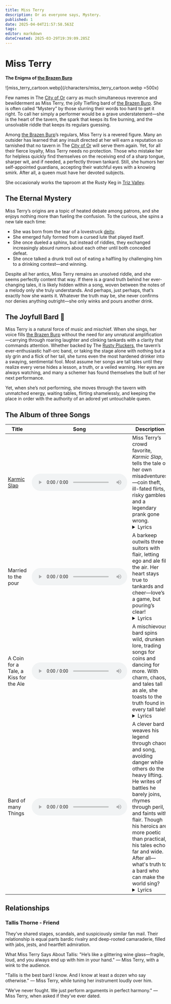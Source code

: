 ```yaml
---
title: Miss Terry
description: Or as everyone says, Mystery.
published: 1
date: 2025-04-04T21:57:58.563Z
tags: 
editor: markdown
dateCreated: 2025-03-29T19:39:09.285Z
---
```


# Miss Terry
**The Enigma of [the Brazen Burp](/location/settlement/city/city-of-or/shop/the-brazen-burp.md)**

![miss_terry_cartoon.webp](/characters/miss_terry_cartoon.webp =500x)

Few names in The [City of Or](/location/settlement/city/city-of-or.md) carry as much simultaneous reverence and bewilderment as Miss Terry, the jolly Tiefling bard of [the Brazen Burp](/location/settlement/city/city-of-or/shop/the-brazen-burp.md). She is often called “Mystery” by those slurring their words too hard to get it right. To call her simply a performer would be a grave understatement—she is the heart of the tavern, the spark that keeps its fire burning, and the unsolvable riddle that keeps its regulars guessing.

Among [the Brazen Burp](/location/settlement/city/city-of-or/shop/the-brazen-burp.md)’s regulars, Miss Terry is a revered figure. Many an outsider has learned that any insult directed at her will earn  a reputation so tarnished that no tavern in The [City of Or](/location/settlement/city/city-of-or.md) will serve them again. Yet, for all their fierce loyalty, Miss Terry needs no protection. Those who mistake her for helpless quickly find themselves on the receiving end of a sharp tongue, sharper wit, and if needed, a perfectly thrown tankard. Still, she humors her self-appointed guardians, accepting their watchful eyes with a knowing smirk. After all, a queen must have her devoted subjects.

She occasionaly works the taproom at the Rusty Keg in [Triz Valley](/location/settlement/city/triz-valley.md).

## The Eternal Mystery

Miss Terry’s origins are a topic of heated debate among patrons, and she enjoys nothing more than fueling the confusion. To the curious, she spins a new tale each time:
- She was born from the tear of a lovestruck [deity](/structure/mechanic/deity.md).
- She emerged fully formed from a cursed lute that played itself.
- She once dueled a sphinx, but instead of riddles, they exchanged increasingly absurd rumors about each other until both conceded defeat.
- She once talked a drunk troll out of eating a halfling by challenging him to a drinking contest—and winning.

Despite all her antics, Miss Terry remains an unsolved riddle, and she seems perfectly content that way. If there is a grand truth behind her ever-changing tales, it is likely hidden within a song, woven between the notes of a melody only she truly understands. And perhaps, just perhaps, that’s exactly how she wants it. Whatever the truth may be, she never confirms nor denies anything outright—she only winks and pours another drink.


## The Joyfull Bard 🎵 
Miss Terry is a natural force of music and mischief. When she sings, her voice fills [the Brazen Burp](/location/settlement/city/city-of-or/shop/the-brazen-burp.md) without the need for any unnatural amplification—carrying through roaring laughter and clinking tankards with a clarity that commands attention. Whether backed by The [Rusty Pluckers](/location/settlement/city/city-of-or/shop/the-brazen-burp/rusty-pluckers.md), the tavern’s ever-enthusiastic half-orc band, or taking the stage alone with nothing but a sly grin and a flick of her tail, she turns even the most hardened drinker into a swaying, sentimental fool. Most assume her songs are tall tales until they realize every verse hides a lesson, a truth, or a veiled warning. Her eyes are always watching, and many a schemer has found themselves the butt of her next performance.

Yet, when she’s not performing, she moves through the tavern with unmatched energy, waiting tables, flirting shamelessly, and keeping the place in order with the authority of an adored yet untouchable queen.

## The Album of three Songs
| Title | Song | Description |
| --- | --- | --- |
| [Karmic Slap](/structure/mechanic/condition/karmic-slap.md) | <audio controls="1" controlslist="noplaybackrate" src="/music/karmic_slap_v2.mp3"></audio> | Miss Terry’s crowd favorite, *Karmic Slap*, tells the tale of her own misadventures—coin theft, ill-fated flirts, risky gambles, and a legendary prank gone wrong.<details><summary>Lyrics</summary>[Verse 1]<br />Oh, gather ye 'round and hear my plight, <br />Of folly, fate, and misplaced might! <br />I swiped a coin, thought none would see, <br />But karma had a slap for me!<br /><br />[Chorus]<br />The karmic slap, it comes around,<br />One swift crack and down ye go!<br />Think ye sly? Ye’ll kiss the ground,<br />For justice loves a good back-blow!<br /><br />[Verse 2]<br />I wooed a lad with words so sweet, <br />Swore my heart would ne’er retreat, <br />But just as I leaned in for a kiss, <br />His wife's slap said, "No, not like this!"<br /><br />[Chorus]<br />Ohhh, the karmic slap, it comes around, <br />One swift crack and down ye go!<br />Think ye sly? Ye’ll kiss the ground,<br />For justice loves a good back-blow!<br /><br />[Verse 3]<br />I wagered all on dice so bold, <br />Dreams of silver, dreams of gold! <br />But luck it laughed, the dice did sneer, <br />Now I owe more than I own, I fear!<br /><br />[Chorus]<br />Ohhh, the karmic slap, it comes around,<br />One swift crack and down ye go!<br />Think ye sly? Ye’ll kiss the ground,<br />For justice loves a good back-blow!<br /><br />[Verse 4]<br />A trick I played, so sharp, so grand, <br />Tied me mate’s boots with cunning hand! <br />But as he tripped, he flailed ‘round wide, <br />And sent me tumbling on my backside!<br /><br />[Chorus Variation]<br />Ohhh, the karmic slap, it comes around, <br />One swift crack and down ye go!<br />And when ye finally hit the ground<br />You'll meet with justices back-blow!<br /><br />[Outro]<br />So raise a glass, heed well this song, <br />What ye give shall come along! <br />For every prank and every trick, <br />Karma’s got a slap that’s quick!<br /><br />Huzzah!</details>|
|Married to the pour|<audio controls="1" controlslist="noplaybackrate" src="/music/miss_terry-married_to_the_pour.mp3"></audio>|A barkeep outwits three suitors with flair, letting ego and ale fill the air. Her heart stays true to tankards and cheer—love’s a game, but pouring’s clear!<details>	<summary>Lyrics</summary>[Verse 1]<br />Oh, I work the tables, I pour the ale,<br />I mop the floors and spin a tale.<br />But three fine fools came struttin’ in,<br />With grins as wide as a dragon’s sin.<br /><br />One was dashing, one was bold,<br />One had pockets lined with gold.<br />Each swore they’d steal my heart away,<br />But I just laughed and made ‘em pay.<br /><br />[Chorus]<br />So I poured ‘em a drink and I filled up their glasses,<br />Let ‘em compete like a trio of asses.<br />They bickered and bantered and begged me for more,<br />But I’m only in love with the sound of the pour!<br /><br />[Verse 2]<br />First one knelt with a rose in hand,<br />Called me a goddess, oh so grand.<br />But I’ve seen romance crash and burn,<br />Like a wizard who missed his turn.<br /><br />Second one flexed, so strong and tall,<br />Said he'd fight a bear to win my call.<br />I told him, "Dear, that’s quite a feat,<br />But first, can you clean up this spilled mead?"<br /><br />[Chorus]<br />So I poured ‘em a drink and I filled up their glasses,<br />Let ‘em compete like a trio of asses.<br />They bickered and bantered and begged me for more,<br />But I’m only in love with the sound of the pour!<br /><br />[Verse 3]<br />Third one winked, all sly and smooth,<br />Said he’d sing me a love-filled tune.<br />But I write my own, you silly dove,<br />And my favorite verse is "none above!"<br /><br />I thought, "Why choose? What a terrible bother!<br />They flirted with me—let ‘em flirt with each other!"<br />So I spun them round and set ‘em tight,<br />And left ‘em dancing through the night!<br /><br />[Final Chorus]<br />Now they pour drinks and they toast to my cunning,<br />Caught in a tangle they never saw coming!<br />While they sort out their love on the tavern floor,<br />I’ll stay ever faithful… to my tankards and more!<br /><br />[Outro]<br />So raise up your cups, let’s drink and let be,<br />No love affair beats good company!<br />For a heart may break, but one thing’s for sure—<br />I’ll never stray from the call of the pour! <br /></details>
|A Coin for a Tale, a Kiss for the Ale|<audio controls="1" controlslist="noplaybackrate" src="/music/miss_terry-a_coin_for_a_tale_a_kiss_for_the_ale.mp3"></audio>|A mischievous bard spins wild, drunken lore, trading songs for coins and dancing for more. With charm, chaos, and tales tall as ale, she toasts to the truth found in every tall tale!<details><summary>Lyrics</summary>[Verse 1]<br />Oh the fire’s warm and the night is bold,<br />And my purse is light but my heart is gold!<br />With a wink and a laugh, I’ll spin you a yarn,<br />Of goblins who danced through a moonlit barn!<br /><br />[Chorus]<br />So toss me a coin, I’ll sing you a song,<br />If it’s shiny and loud, I might dance along!<br />A coin for a tale, a kiss for the ale,<br />And luck to the fool who believes in the frail!<br /><br />[Verse 2]<br />There once was a troll who juggled two pigs,<br />Till a pixie bet him he'd dance in wigs!<br />He twirled and he tripped in a tutu of foam,<br />Now he runs the bathhouse we call our home!<br /><br />[Chorus]<br />So toss me a coin, I’ll sing you a song,<br />If it’s shiny and loud, I might dance along!<br />A coin for a tale, a kiss for the ale,<br />And cheers to the lies that we tell when we’re pale!<br /><br />[Bridge]<br />Raise your mugs, my devils and dears,<br />For love that was lost and returned with beers!<br />No heroes tonight—just jesters and thieves,<br />And a barmaid with horns and tricks up her sleeves!<br /><br />[Final Chorus]<br />So toss me a coin, I’ll sing you a song,<br />If it’s shiny and loud, I might dance along!<br />A coin for a tale, a kiss for the ale,<br />And a toast to the tales that’ll never grow stale!<br /></details>
|Bard of many Things|<audio controls="1" controlslist="noplaybackrate" src="/music/miss_terry-bard_of_many_things.mp3"></audio>|A clever bard weaves his legend through chaos and song, avoiding danger while others do the heavy lifting. He writes of battles he barely joins, rhymes through peril, and faints with flair. Though his heroics are more poetic than practical, his tales echo far and wide. After all—what's truth to a bard who can make the world sing?<details><summary>Lyrics</summary>[Verse 1]<br />There once was a town with a terrible plight, <br />A dragon, a curse, and a famine (all right?), <br />The heroes arrived with a glint in their eye— <br />And one brought a mirror to check his hair tie.<br /><br />[Verse 2]<br />While warriors clashed with the fangs and the flame, <br />And wizards threw spells that would scramble your name, <br />He ducked through the chaos with elegant flair— <br />And might have tripped over a maiden’s despair.<br /><br />[Chorus]<br />Oh sing me the song of the bard of renown, <br />Who fought with a feather and wrote the beast down! <br />With tales never his, but oh how he sings— <br />All hail! The Bard of Many Things!<br /><br />[Verse 3]<br />A goblin uprising once shook the east pass, <br />While he held a toast and a tall looking-glass. <br />The rogue set the traps, the monk rang the bell— <br />He penned a sonnet and fainted quite well.<br /><br />[Verse 4]<br />A lich cast a hex on the party one day, <br />He scribbled it down—then got out the way. <br />The cleric did smite, the ranger took aim— <br />He rhymed “necromancer” with “dancer of fame.”<br /><br />[Chorus]<br />Oh sing me the song of the bard in the fray, <br />Who danced through the fire and sipped his rosé. <br />A hero? Perhaps! At least while he sings— <br />All hail! The Bard of Many Things!<br />Who danced through the fire and sipped his rosé. <br />A hero? Perhaps! At least while he sings— <br />All hail! The Bard of Many Things!<br /><br />[Bridge]<br />Did he slay the beast?<br />"No, but he watched."<br />Did he seal the breach? <br />"From a very safe spot."<br />Did he take the crown, the coin, and the ring? <br />"No, he named the quest, and made it sing."<br /><br />[Verse 5]<br />Now songs of his daring are sung far and wide, <br />By bards who don’t know he just ran to the side. <br />But none can deny he’s a legend, you see— <br />Especially he, if you ask only he.<br /><br />[Final Chorus]<br />Oh sing me the song of the sly and the slick, <br />Who earned all the glory, and none of the nick. <br />With wit as his blade and charm for his wings— <br />All hail! The Bard of Many Things!</details>

## Relationships
### Tallis Thorne - Friend
They’ve shared stages, scandals, and suspiciously similar fan mail. Their relationship is equal parts bardic rivalry and deep-rooted camaraderie, filled with jabs, jests, and heartfelt admiration.

What Miss Terry Says About Tallis:
"He’s like a glittering wine glass—fragile, loud, and you always end up with him in your hand."
— Miss Terry, with a wink to the audience.

"Tallis is the best bard I know. And I know at least a dozen who say otherwise."
— Miss Terry, while tuning her instrument loudly over him.

"We’ve never fought. We just perform arguments in perfect harmony."
— Miss Terry, when asked if they’ve ever dated.

